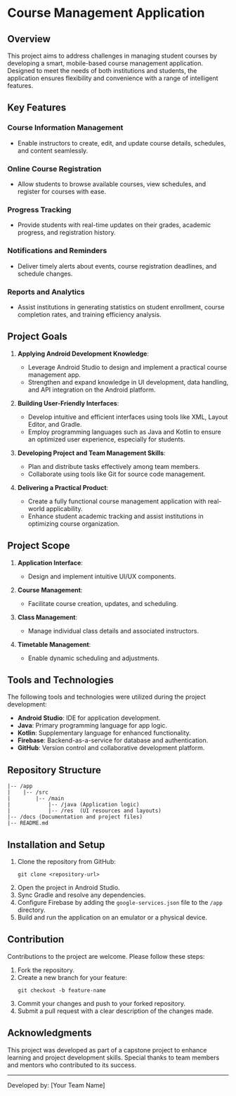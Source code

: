 # Course Management Application

## Overview
This project aims to address challenges in managing student courses by developing a smart, mobile-based course management application. Designed to meet the needs of both institutions and students, the application ensures flexibility and convenience with a range of intelligent features.

## Key Features

### Course Information Management
- Enable instructors to create, edit, and update course details, schedules, and content seamlessly.

### Online Course Registration
- Allow students to browse available courses, view schedules, and register for courses with ease.

### Progress Tracking
- Provide students with real-time updates on their grades, academic progress, and registration history.

### Notifications and Reminders
- Deliver timely alerts about events, course registration deadlines, and schedule changes.

### Reports and Analytics
- Assist institutions in generating statistics on student enrollment, course completion rates, and training efficiency analysis.

## Project Goals

1. **Applying Android Development Knowledge**:
   - Leverage Android Studio to design and implement a practical course management app.
   - Strengthen and expand knowledge in UI development, data handling, and API integration on the Android platform.

2. **Building User-Friendly Interfaces**:
   - Develop intuitive and efficient interfaces using tools like XML, Layout Editor, and Gradle.
   - Employ programming languages such as Java and Kotlin to ensure an optimized user experience, especially for students.

3. **Developing Project and Team Management Skills**:
   - Plan and distribute tasks effectively among team members.
   - Collaborate using tools like Git for source code management.

4. **Delivering a Practical Product**:
   - Create a fully functional course management application with real-world applicability.
   - Enhance student academic tracking and assist institutions in optimizing course organization.

## Project Scope

1. **Application Interface**:
   - Design and implement intuitive UI/UX components.

2. **Course Management**:
   - Facilitate course creation, updates, and scheduling.

3. **Class Management**:
   - Manage individual class details and associated instructors.

4. **Timetable Management**:
   - Enable dynamic scheduling and adjustments.

## Tools and Technologies

The following tools and technologies were utilized during the project development:

- **Android Studio**: IDE for application development.
- **Java**: Primary programming language for app logic.
- **Kotlin**: Supplementary language for enhanced functionality.
- **Firebase**: Backend-as-a-service for database and authentication.
- **GitHub**: Version control and collaborative development platform.

## Repository Structure

```
|-- /app
|    |-- /src
|        |-- /main
|            |-- /java (Application logic)
|            |-- /res  (UI resources and layouts)
|-- /docs (Documentation and project files)
|-- README.md
```

## Installation and Setup

1. Clone the repository from GitHub:
   ```
   git clone <repository-url>
   ```
2. Open the project in Android Studio.
3. Sync Gradle and resolve any dependencies.
4. Configure Firebase by adding the `google-services.json` file to the `/app` directory.
5. Build and run the application on an emulator or a physical device.

## Contribution

Contributions to the project are welcome. Please follow these steps:

1. Fork the repository.
2. Create a new branch for your feature:
   ```
   git checkout -b feature-name
   ```
3. Commit your changes and push to your forked repository.
4. Submit a pull request with a clear description of the changes made.

## Acknowledgments

This project was developed as part of a capstone project to enhance learning and project development skills. Special thanks to team members and mentors who contributed to its success.

---

Developed by: [Your Team Name]

